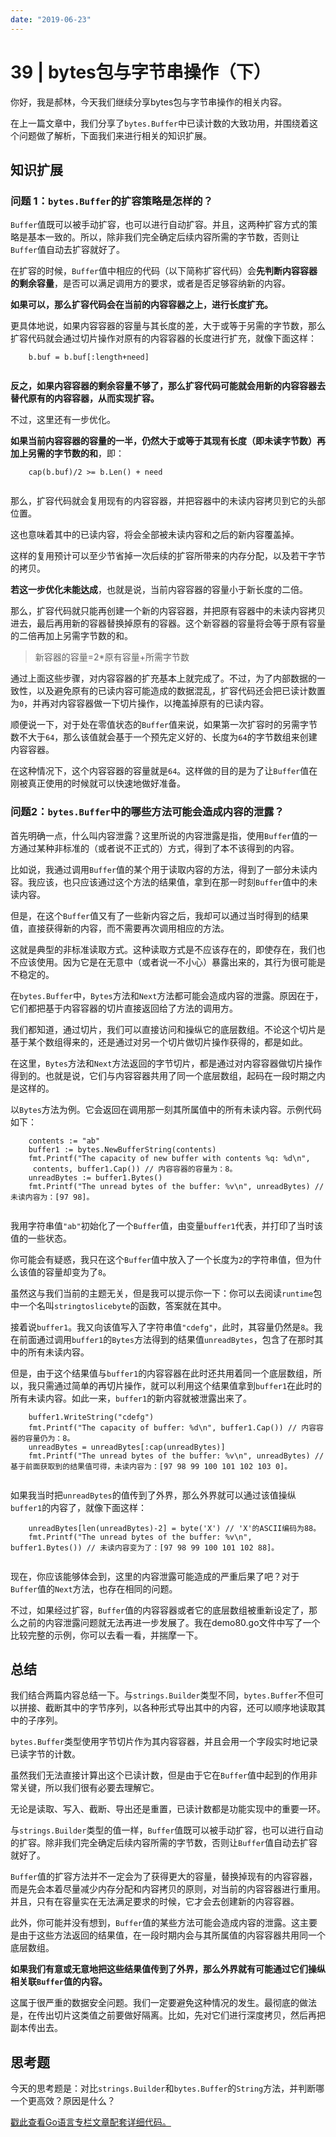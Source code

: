 ```yaml
---
date: "2019-06-23"
---  
```

      
# 39 | bytes包与字节串操作（下）
你好，我是郝林，今天我们继续分享bytes包与字节串操作的相关内容。

在上一篇文章中，我们分享了`bytes.Buffer`中已读计数的大致功用，并围绕着这个问题做了解析，下面我们来进行相关的知识扩展。

## 知识扩展

### 问题 1：`bytes.Buffer`的扩容策略是怎样的？

`Buffer`值既可以被手动扩容，也可以进行自动扩容。并且，这两种扩容方式的策略是基本一致的。所以，除非我们完全确定后续内容所需的字节数，否则让`Buffer`值自动去扩容就好了。

在扩容的时候，`Buffer`值中相应的代码（以下简称扩容代码）会**先判断内容容器的剩余容量**，是否可以满足调用方的要求，或者是否足够容纳新的内容。

**如果可以，那么扩容代码会在当前的内容容器之上，进行长度扩充。**

更具体地说，如果内容容器的容量与其长度的差，大于或等于另需的字节数，那么扩容代码就会通过切片操作对原有的内容容器的长度进行扩充，就像下面这样：

```
    b.buf = b.buf[:length+need]
    

```

**反之，如果内容容器的剩余容量不够了，那么扩容代码可能就会用新的内容容器去替代原有的内容容器，从而实现扩容。**

不过，这里还有一步优化。

**如果当前内容容器的容量的一半，仍然大于或等于其现有长度（即未读字节数）再加上另需的字节数的和**，即：

<!-- [[[read_end]]] -->

```
    cap(b.buf)/2 >= b.Len() + need
    

```

那么，扩容代码就会复用现有的内容容器，并把容器中的未读内容拷贝到它的头部位置。

这也意味着其中的已读内容，将会全部被未读内容和之后的新内容覆盖掉。

这样的复用预计可以至少节省掉一次后续的扩容所带来的内存分配，以及若干字节的拷贝。

**若这一步优化未能达成**，也就是说，当前内容容器的容量小于新长度的二倍。

那么，扩容代码就只能再创建一个新的内容容器，并把原有容器中的未读内容拷贝进去，最后再用新的容器替换掉原有的容器。这个新容器的容量将会等于原有容量的二倍再加上另需字节数的和。

> 新容器的容量=2\*原有容量+所需字节数

通过上面这些步骤，对内容容器的扩充基本上就完成了。不过，为了内部数据的一致性，以及避免原有的已读内容可能造成的数据混乱，扩容代码还会把已读计数置为`0`，并再对内容容器做一下切片操作，以掩盖掉原有的已读内容。

顺便说一下，对于处在零值状态的`Buffer`值来说，如果第一次扩容时的另需字节数不大于`64`，那么该值就会基于一个预先定义好的、长度为`64`的字节数组来创建内容容器。

在这种情况下，这个内容容器的容量就是`64`。这样做的目的是为了让`Buffer`值在刚被真正使用的时候就可以快速地做好准备。

### 问题2：`bytes.Buffer`中的哪些方法可能会造成内容的泄露？

首先明确一点，什么叫内容泄露？这里所说的内容泄露是指，使用`Buffer`值的一方通过某种非标准的（或者说不正式的）方式，得到了本不该得到的内容。

比如说，我通过调用`Buffer`值的某个用于读取内容的方法，得到了一部分未读内容。我应该，也只应该通过这个方法的结果值，拿到在那一时刻`Buffer`值中的未读内容。

但是，在这个`Buffer`值又有了一些新内容之后，我却可以通过当时得到的结果值，直接获得新的内容，而不需要再次调用相应的方法。

这就是典型的非标准读取方式。这种读取方式是不应该存在的，即使存在，我们也不应该使用。因为它是在无意中（或者说一不小心）暴露出来的，其行为很可能是不稳定的。

在`bytes.Buffer`中，`Bytes`方法和`Next`方法都可能会造成内容的泄露。原因在于，它们都把基于内容容器的切片直接返回给了方法的调用方。

我们都知道，通过切片，我们可以直接访问和操纵它的底层数组。不论这个切片是基于某个数组得来的，还是通过对另一个切片做切片操作获得的，都是如此。

在这里，`Bytes`方法和`Next`方法返回的字节切片，都是通过对内容容器做切片操作得到的。也就是说，它们与内容容器共用了同一个底层数组，起码在一段时期之内是这样的。

以`Bytes`方法为例。它会返回在调用那一刻其所属值中的所有未读内容。示例代码如下：

```
    contents := "ab"
    buffer1 := bytes.NewBufferString(contents)
    fmt.Printf("The capacity of new buffer with contents %q: %d\n",
     contents, buffer1.Cap()) // 内容容器的容量为：8。
    unreadBytes := buffer1.Bytes()
    fmt.Printf("The unread bytes of the buffer: %v\n", unreadBytes) // 未读内容为：[97 98]。
    

```

我用字符串值`"ab"`初始化了一个`Buffer`值，由变量`buffer1`代表，并打印了当时该值的一些状态。

你可能会有疑惑，我只在这个`Buffer`值中放入了一个长度为`2`的字符串值，但为什么该值的容量却变为了`8`。

虽然这与我们当前的主题无关，但是我可以提示你一下：你可以去阅读`runtime`包中一个名叫`stringtoslicebyte`的函数，答案就在其中。

接着说`buffer1`。我又向该值写入了字符串值`"cdefg"`，此时，其容量仍然是`8`。我在前面通过调用`buffer1`的`Bytes`方法得到的结果值`unreadBytes`，包含了在那时其中的所有未读内容。

但是，由于这个结果值与`buffer1`的内容容器在此时还共用着同一个底层数组，所以，我只需通过简单的再切片操作，就可以利用这个结果值拿到`buffer1`在此时的所有未读内容。如此一来，`buffer1`的新内容就被泄露出来了。

```
    buffer1.WriteString("cdefg")
    fmt.Printf("The capacity of buffer: %d\n", buffer1.Cap()) // 内容容器的容量仍为：8。
    unreadBytes = unreadBytes[:cap(unreadBytes)]
    fmt.Printf("The unread bytes of the buffer: %v\n", unreadBytes) // 基于前面获取到的结果值可得，未读内容为：[97 98 99 100 101 102 103 0]。
    

```

如果我当时把`unreadBytes`的值传到了外界，那么外界就可以通过该值操纵`buffer1`的内容了，就像下面这样：

```
    unreadBytes[len(unreadBytes)-2] = byte('X') // 'X'的ASCII编码为88。
    fmt.Printf("The unread bytes of the buffer: %v\n", buffer1.Bytes()) // 未读内容变为了：[97 98 99 100 101 102 88]。
    

```

现在，你应该能够体会到，这里的内容泄露可能造成的严重后果了吧？对于`Buffer`值的`Next`方法，也存在相同的问题。

不过，如果经过扩容，`Buffer`值的内容容器或者它的底层数组被重新设定了，那么之前的内容泄露问题就无法再进一步发展了。我在demo80.go文件中写了一个比较完整的示例，你可以去看一看，并揣摩一下。

## 总结

我们结合两篇内容总结一下。与`strings.Builder`类型不同，`bytes.Buffer`不但可以拼接、截断其中的字节序列，以各种形式导出其中的内容，还可以顺序地读取其中的子序列。

`bytes.Buffer`类型使用字节切片作为其内容容器，并且会用一个字段实时地记录已读字节的计数。

虽然我们无法直接计算出这个已读计数，但是由于它在`Buffer`值中起到的作用非常关键，所以我们很有必要去理解它。

无论是读取、写入、截断、导出还是重置，已读计数都是功能实现中的重要一环。

与`strings.Builder`类型的值一样，`Buffer`值既可以被手动扩容，也可以进行自动的扩容。除非我们完全确定后续内容所需的字节数，否则让`Buffer`值自动去扩容就好了。

`Buffer`值的扩容方法并不一定会为了获得更大的容量，替换掉现有的内容容器，而是先会本着尽量减少内存分配和内容拷贝的原则，对当前的内容容器进行重用。并且，只有在容量实在无法满足要求的时候，它才会去创建新的内容容器。

此外，你可能并没有想到，`Buffer`值的某些方法可能会造成内容的泄露。这主要是由于这些方法返回的结果值，在一段时期内会与其所属值的内容容器共用同一个底层数组。

**如果我们有意或无意地把这些结果值传到了外界，那么外界就有可能通过它们操纵相关联`Buffer`值的内容。**

这属于很严重的数据安全问题。我们一定要避免这种情况的发生。最彻底的做法是，在传出切片这类值之前要做好隔离。比如，先对它们进行深度拷贝，然后再把副本传出去。

## 思考题

今天的思考题是：对比`strings.Builder`和`bytes.Buffer`的`String`方法，并判断哪一个更高效？原因是什么？

[戳此查看Go语言专栏文章配套详细代码。](https://github.com/hyper0x/Golang_Puzzlers)